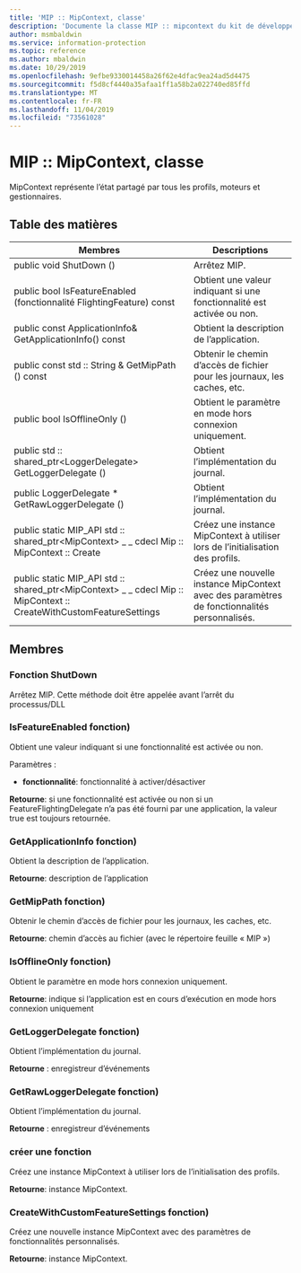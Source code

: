 ```yaml
---
title: 'MIP :: MipContext, classe'
description: 'Documente la classe MIP :: mipcontext du kit de développement logiciel (SDK) Microsoft Information Protection (MIP).'
author: msmbaldwin
ms.service: information-protection
ms.topic: reference
ms.author: mbaldwin
ms.date: 10/29/2019
ms.openlocfilehash: 9efbe9330014458a26f62e4dfac9ea24ad5d4475
ms.sourcegitcommit: f5d8cf4440a35afaa1ff1a58b2a022740ed85ffd
ms.translationtype: MT
ms.contentlocale: fr-FR
ms.lasthandoff: 11/04/2019
ms.locfileid: "73561028"
---
```

# <a name="class-mipmipcontext"></a>MIP :: MipContext, classe 
MipContext représente l’état partagé par tous les profils, moteurs et gestionnaires.
  
## <a name="summary"></a>Table des matières
 Membres                        | Descriptions                                
--------------------------------|---------------------------------------------
public void ShutDown ()  |  Arrêtez MIP.
public bool IsFeatureEnabled (fonctionnalité FlightingFeature) const  |  Obtient une valeur indiquant si une fonctionnalité est activée ou non.
public const ApplicationInfo& GetApplicationInfo() const  |  Obtient la description de l’application.
public const std :: String & GetMipPath () const  |  Obtenir le chemin d’accès de fichier pour les journaux, les caches, etc.
public bool IsOfflineOnly ()  |  Obtient le paramètre en mode hors connexion uniquement.
public std :: shared_ptr\<LoggerDelegate\> GetLoggerDelegate ()  |  Obtient l’implémentation du journal.
public LoggerDelegate * GetRawLoggerDelegate ()  |  Obtient l’implémentation du journal.
public static MIP_API std :: shared_ptr&lt;MipContext&gt; _ _ cdecl Mip :: MipContext :: Create | Créez une instance MipContext à utiliser lors de l’initialisation des profils.
public static MIP_API std :: shared_ptr&lt;MipContext&gt; _ _ cdecl Mip :: MipContext :: CreateWithCustomFeatureSettings | Créez une nouvelle instance MipContext avec des paramètres de fonctionnalités personnalisés.

## <a name="members"></a>Membres
  
### <a name="shutdown-function"></a>Fonction ShutDown
Arrêtez MIP.
Cette méthode doit être appelée avant l’arrêt du processus/DLL
  
### <a name="isfeatureenabled-function"></a>IsFeatureEnabled fonction)
Obtient une valeur indiquant si une fonctionnalité est activée ou non.

Paramètres :  
* **fonctionnalité**: fonctionnalité à activer/désactiver



  
**Retourne**: si une fonctionnalité est activée ou non si un FeatureFlightingDelegate n’a pas été fourni par une application, la valeur true est toujours retournée.
  
### <a name="getapplicationinfo-function"></a>GetApplicationInfo fonction)
Obtient la description de l’application.

  
**Retourne**: description de l’application
  
### <a name="getmippath-function"></a>GetMipPath fonction)
Obtenir le chemin d’accès de fichier pour les journaux, les caches, etc.

  
**Retourne**: chemin d’accès au fichier (avec le répertoire feuille « MIP »)
  
### <a name="isofflineonly-function"></a>IsOfflineOnly fonction)
Obtient le paramètre en mode hors connexion uniquement.

  
**Retourne**: indique si l’application est en cours d’exécution en mode hors connexion uniquement
  
### <a name="getloggerdelegate-function"></a>GetLoggerDelegate fonction)
Obtient l’implémentation du journal.

  
**Retourne** : enregistreur d’événements
  
### <a name="getrawloggerdelegate-function"></a>GetRawLoggerDelegate fonction)
Obtient l’implémentation du journal.

  
**Retourne** : enregistreur d’événements

### <a name="create-function"></a>créer une fonction
Créez une instance MipContext à utiliser lors de l’initialisation des profils.

**Retourne**: instance MipContext.

### <a name="createwithcustomfeaturesettings-function"></a>CreateWithCustomFeatureSettings fonction)
Créez une nouvelle instance MipContext avec des paramètres de fonctionnalités personnalisés.

**Retourne**: instance MipContext.